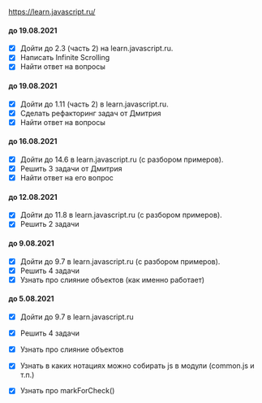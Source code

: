 
https://learn.javascript.ru/

#### до 19.08.2021
- [x] Дойти до 2.3 (часть 2) на learn.javascript.ru.
- [x] Написать Infinite Scrolling
- [x] Найти ответ на вопросы

#### до 19.08.2021
- [x] Дойти до 1.11 (часть 2) в learn.javascript.ru.
- [x] Сделать рефакторинг задач от Дмитрия
- [x] Найти ответ на вопросы

#### до 16.08.2021
- [x] Дойти до 14.6 в learn.javascript.ru (с разбором примеров).
- [x] Решить 3 задачи от Дмитрия
- [x] Найти ответ на его вопрос

#### до 12.08.2021
- [x] Дойти до 11.8 в learn.javascript.ru (с разбором примеров).
- [x] Решить 2 задачи 

#### до 9.08.2021
- [x] Дойти до 9.7 в learn.javascript.ru (с разбором примеров).
- [x] Решить 4 задачи 
- [x] Узнать про слияние объектов (как именно работает)

#### до 5.08.2021
- [x] Дойти до 9.7 в learn.javascript.ru
- [x] Решить 4 задачи 
- [x] Узнать про слияние объектов
- [x] Узнать в каких нотациях можно собирать js в модули (common.js и т.п.)
- [x] Узнать про markForCheck() 


